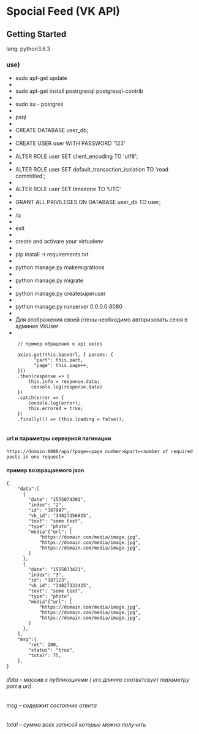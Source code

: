 # Spocial Feed (VK API)


## Getting Started

lang:
python3.6.3


### use)
 - sudo apt-get update
 - 
 - sudo apt-get install postrgresql postgresql-contrib
 - 
 - sudo su - postgres
 - 
 - psql
 - 
 - CREATE DATABASE user_db;
 - 
 - CREATE USER user WITH PASSWORD '123'
 - 
 - ALTER ROLE user SET client_encoding TO 'utf8';
 - 
 - ALTER ROLE user SET default_transaction_isolation TO 'read committed';
 - 
 - ALTER ROLE user SET timezone TO 'UTC'
 - 
 - GRANT ALL PRIVILEGES ON DATABASE user_db TO user;
 - 
 - /q
 - 
 - exit
 - 
 - create and activare your virtualenv
 -  
 - pip install -r requirements.txt
 - 
 - python manage.py makemigrations 
 - 
 - python manage.py migrate
 - 
 - python manage.py createsuperuser
 - 
 - python manage.py runserver 0.0.0.0:8080
 - 
 - Для отображения своей стены необходимо авторизовать сеюя в админке VkUser
 - 
 

```
    // пример обращения к api axios
    
    axios.get(this.baseUrl, { params: {
          "part": this.part,
          "page": this.page++,
    }})
    .then(response => {
        this.info = response.data;
         console.log(response.data)
    })
    .catch(error => {
        console.log(error);
        this.errored = true;
    })
    .finally(() => (this.loading = false));
    
```
####  url и параметры серверной пагинации

```
https://domain:8080/api/?page=<page number>&part=<number of required posts in one request>
```

####  пример возвращаемого json
```
{
    "data":[
      { 
        "date": "1555074301",
        "index": "2",
        "id": "387997",
        "vk_id": "34827356835",
        "text": "some text",
        "type": "photo",
        "media"{"url": [
            "https://domain.com/media/image.jpg",
            "https://domain.com/media/image.jpg",
            "https://domain.com/media/image.jpg",
        ]
      },
      { 
        "date": "1555073421",
        "index": "3",
        "id": "387123",
        "vk_id": "34827332425",
        "text": "some text",
        "type": "photo",
        "media"{"url": [
            "https://domain.com/media/image.jpg",
            "https://domain.com/media/image.jpg",
            "https://domain.com/media/image.jpg",
        ]
      },
    ],
    "msg":{
        "ret": 200,
        "status": "true",
        "total": 75,
    },
}
```
######  data – массив c публикациями ( его длинна соответсвует параметру part в url) 
######  msg – содержит состояние ответа
######      total – сумма всех записей которые можно получить